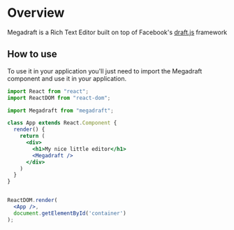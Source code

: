 # Overview

Megadraft is a Rich Text Editor built on top of Facebook's
<a href="https://facebook.github.io/draft-js/" target="_blank">draft.js</a> framework



## How to use

To use it in your application you'll just need to import the Megadraft
component and use it in your application.

```jsx
import React from "react";
import ReactDOM from "react-dom";

import Megadraft from "megadraft";

class App extends React.Component {
  render() {
    return (
      <div>
        <h1>My nice little editor</h1>
        <Megadraft />
      </div>
    )
  }
}


ReactDOM.render(
  <App />,
  document.getElementById('container')
);
```
